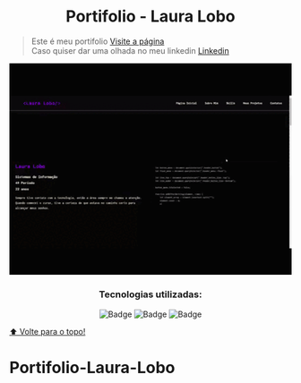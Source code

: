 <h1 align="center">Portifolio - Laura Lobo</h1>

> Este é meu portifolio <a href="https://portifoliolaura.netlify.app/">Visite a página</a> <br>
> Caso quiser dar uma olhada no meu linkedin <a href="https://www.linkedin.com/in/lauraaloboo/">Linkedin</a>

<p align="center">
  <img width="600 height="400 src="portifolio.gif">
</p>

<div align="center">
 <h3 align="center">Tecnologias utilizadas:</h3>
 

 
![Badge](https://img.shields.io/badge/HTML5-E34F26?style=for-the-badge&logo=html5&logoColor=white)
![Badge](https://img.shields.io/badge/CSS3-1572B6?style=for-the-badge&logo=css3&logoColor=white)
![Badge](https://img.shields.io/badge/JavaScript-323330?style=for-the-badge&logo=javascript&logoColor=F7DF1E)

</div>



[⬆ Volte para o topo!](https://github.com/LauraLobo/Portifolio-Laura)<br>
# Portifolio-Laura-Lobo
